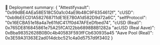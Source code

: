 
💾 Deployment summary:
{
  "Attestifyvault": "0x99dBE4AEa58E518C50a1c04aE9b48C9F6354612f",
  "cUSD": "0xb9bEECD1A582768711dE1EE7B0A1d582D9d72a6C",
  "selfProtocol": "0x16ECBA51e18a4a7e61fdC417f0d47AFEeDfbed74",
   "cUSD (Real)": 0x765DE816845861e75A25fCA122bb6898B8B1282a
  "acUSD (Real Aave)": 0xBba98352628B0B0c4b40583F593fFCb630935a45
  "Aave Pool (Real)": 0x3E59A31363E2ad014dcbc521c4a0d5757d9f3402
}

